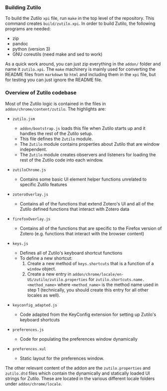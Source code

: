 ### Building Zutilo
To build the Zutilo `xpi` file, run `make` in the top level of the repository.
This command creates `build/zutilo.xpi`.
In order to build Zutilo, the following programs are needed:

* zip
* pandoc
* python (version 3)
* GNU coreutils (need make and sed to work)

As a quick work around, you can just zip everything in the `addon/` folder and name it `zutilo.xpi`.
The `make` machinery is mainly used for converting the README files from `markdown` to `html` and including them in the `xpi` file, but for testing you can just ignore the README file.

### Overview of Zutilo codebase
Most of the Zutilo logic is contained in the files in `addon/chrome/content/zutilo`.
The highlights are:

* `zutilo.jsm`
  - `addon/bootstrap.js` loads this file when Zutilo starts up and it handles the rest of the Zutilo setup.
  - This file defines the `Zutilo` module.
  - The `Zutilo` module contains properties about Zutilo that are window independent.
  - The `Zutilo` module creates observers and listeners for loading the rest of the Zutilo code into each window.

* `zutiloChrome.js`
  - Contains some basic UI element helper functions unrelated to specific Zutilo features

* `zoteroOverlay.js`
  - Contains all of the functions that extend Zotero's UI and all of the Zutilo defined functions that interact with Zotero data

* `firefoxOverlay.js`
  - Contains all of the functions that are specific to the Firefox version of Zotero (e.g. functions that interact with the browser content)

* `keys.js`
  - Defines all of Zutilo's keyboard shortcut functions
  - To define a new shortcut:
	1. Create a new method of `keys.shortcuts` that is a function of a `window` object.
	2. Create a new entry in `addon/chrome/locale/en-US/zutilo/zutilo.properties` for `zutilo.shortcuts.name.<method_name>` where `<method_name>` is the method name used in step 1 (technically, you should create this entry for all other locales as well).

* `keyconfig_adapted.js`
  - Code adapted from the KeyConfig extension for setting up Zutilo's keyboard shortcuts

* `preferences.js`
  - Code for populating the preferences window dynamically

* `preferences.xul`
  - Static layout for the preferences window.

The other relevant content of the addon are the `zutilo.properties` and `zutilo.dtd` files which contain the dynamically and statically loaded UI strings for Zutilo.
These are located in the various different locale folders under `addon/chrome/locale`.
